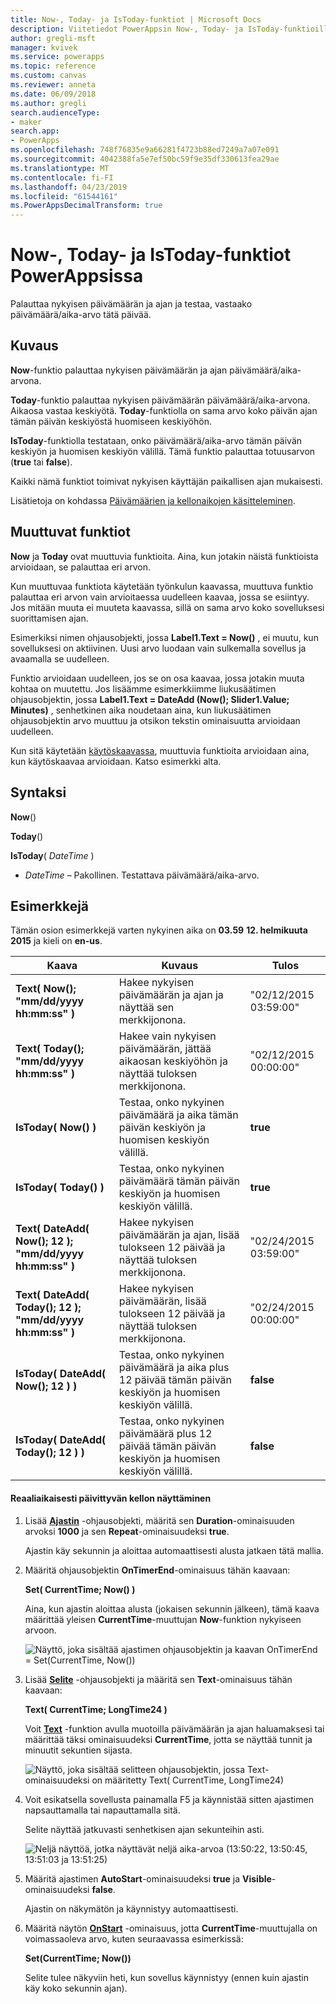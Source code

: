 ```yaml
---
title: Now-, Today- ja IsToday-funktiot | Microsoft Docs
description: Viitetiedot PowerAppsin Now-, Today- ja IsToday-funktioille, mukaan lukien syntaksi ja esimerkkejä
author: gregli-msft
manager: kvivek
ms.service: powerapps
ms.topic: reference
ms.custom: canvas
ms.reviewer: anneta
ms.date: 06/09/2018
ms.author: gregli
search.audienceType:
- maker
search.app:
- PowerApps
ms.openlocfilehash: 748f76835e9a66281f4723b88ed7249a7a07e091
ms.sourcegitcommit: 4042388fa5e7ef50bc59f9e35df330613fea29ae
ms.translationtype: MT
ms.contentlocale: fi-FI
ms.lasthandoff: 04/23/2019
ms.locfileid: "61544161"
ms.PowerAppsDecimalTransform: true
---
```

# <a name="now-today-and-istoday-functions-in-powerapps"></a>Now-, Today- ja IsToday-funktiot PowerAppsissa
Palauttaa nykyisen päivämäärän ja ajan ja testaa, vastaako päivämäärä/aika-arvo tätä päivää.

## <a name="description"></a>Kuvaus
**Now**-funktio palauttaa nykyisen päivämäärän ja ajan päivämäärä/aika-arvona.

**Today**-funktio palauttaa nykyisen päivämäärän päivämäärä/aika-arvona. Aikaosa vastaa keskiyötä. **Today**-funktiolla on sama arvo koko päivän ajan tämän päivän keskiyöstä huomiseen keskiyöhön.

**IsToday**-funktiolla testataan, onko päivämäärä/aika-arvo tämän päivän keskiyön ja huomisen keskiyön välillä. Tämä funktio palauttaa totuusarvon (**true** tai **false**).

Kaikki nämä funktiot toimivat nykyisen käyttäjän paikallisen ajan mukaisesti.

Lisätietoja on kohdassa [Päivämäärien ja kellonaikojen käsitteleminen](../show-text-dates-times.md).

## <a name="volatile-functions"></a>Muuttuvat funktiot
**Now** ja **Today** ovat muuttuvia funktioita.  Aina, kun jotakin näistä funktioista arvioidaan, se palauttaa eri arvon.  

Kun muuttuvaa funktiota käytetään työnkulun kaavassa, muuttuva funktio palauttaa eri arvon vain arvioitaessa uudelleen kaavaa, jossa se esiintyy.  Jos mitään muuta ei muuteta kaavassa, sillä on sama arvo koko sovelluksesi suorittamisen ajan.

Esimerkiksi nimen ohjausobjekti, jossa **Label1.Text = Now()** , ei muutu, kun sovelluksesi on aktiivinen.  Uusi arvo luodaan vain sulkemalla sovellus ja avaamalla se uudelleen.

Funktio arvioidaan uudelleen, jos se on osa kaavaa, jossa jotakin muuta kohtaa on muutettu.  Jos lisäämme esimerkkiimme liukusäätimen ohjausobjektin, jossa **Label1.Text = DateAdd (Now(); Slider1.Value; Minutes)** , senhetkinen aika noudetaan aina, kun liukusäätimen ohjausobjektin arvo muuttuu ja otsikon tekstin ominaisuutta arvioidaan uudelleen.

Kun sitä käytetään [käytöskaavassa](../working-with-formulas-in-depth.md), muuttuvia funktioita arvioidaan aina, kun käytöskaavaa arvioidaan.  Katso esimerkki alta.

## <a name="syntax"></a>Syntaksi
**Now**()

**Today**()

**IsToday**( *DateTime* )

* *DateTime* – Pakollinen.  Testattava päivämäärä/aika-arvo.

## <a name="examples"></a>Esimerkkejä
Tämän osion esimerkkejä varten nykyinen aika on **03.59** **12. helmikuuta 2015** ja kieli on **en-us**.

| Kaava | Kuvaus | Tulos |
| --- | --- | --- |
| **Text( Now(); "mm/dd/yyyy hh:mm:ss" )** |Hakee nykyisen päivämäärän ja ajan ja näyttää sen merkkijonona. |"02/12/2015 03:59:00" |
| **Text( Today(); "mm/dd/yyyy hh:mm:ss" )** |Hakee vain nykyisen päivämäärän, jättää aikaosan keskiyöhön ja näyttää tuloksen merkkijonona. |"02/12/2015 00:00:00" |
| **IsToday( Now() )** |Testaa, onko nykyinen päivämäärä ja aika tämän päivän keskiyön ja huomisen keskiyön välillä. |**true** |
| **IsToday( Today() )** |Testaa, onko nykyinen päivämäärä tämän päivän keskiyön ja huomisen keskiyön välillä. |**true** |
| **Text( DateAdd( Now(); 12 ); "mm/dd/yyyy hh:mm:ss" )** |Hakee nykyisen päivämäärän ja ajan, lisää tulokseen 12 päivää ja näyttää tuloksen merkkijonona. |"02/24/2015 03:59:00" |
| **Text( DateAdd( Today(); 12 ); "mm/dd/yyyy hh:mm:ss" )** |Hakee nykyisen päivämäärän, lisää tulokseen 12 päivää ja näyttää tuloksen merkkijonona. |"02/24/2015 00:00:00" |
| **IsToday( DateAdd( Now(); 12 ) )** |Testaa, onko nykyinen päivämäärä ja aika plus 12 päivää tämän päivän keskiyön ja huomisen keskiyön välillä. |**false** |
| **IsToday( DateAdd( Today(); 12 ) )** |Testaa, onko nykyinen päivämäärä plus 12 päivää tämän päivän keskiyön ja huomisen keskiyön välillä. |**false** |

#### <a name="display-a-clock-that-updates-in-real-time"></a>Reaaliaikaisesti päivittyvän kellon näyttäminen

1. Lisää **[Ajastin](../controls/control-timer.md)** -ohjausobjekti, määritä sen **Duration**-ominaisuuden arvoksi **1000** ja sen **Repeat**-ominaisuudeksi **true**.

    Ajastin käy sekunnin ja aloittaa automaattisesti alusta jatkaen tätä mallia. 

1. Määritä ohjausobjektin **OnTimerEnd**-ominaisuus tähän kaavaan:

    **Set( CurrentTime; Now() )**

    Aina, kun ajastin aloittaa alusta (jokaisen sekunnin jälkeen), tämä kaava määrittää yleisen **CurrentTime**-muuttujan **Now**-funktion nykyiseen arvoon.

    ![Näyttö, joka sisältää ajastimen ohjausobjektin ja kaavan OnTimerEnd = Set(CurrentTime, Now())](media/function-now-today-istoday/now-set-currenttime.png)

1. Lisää **[Selite](../controls/control-text-box.md)** -ohjausobjekti ja määritä sen **Text**-ominaisuus tähän kaavaan:

    **Text( CurrentTime; LongTime24 )**

    Voit **[Text](function-text.md)** -funktion avulla muotoilla päivämäärän ja ajan haluamaksesi tai määrittää täksi ominaisuudeksi **CurrentTime**, jotta se näyttää tunnit ja minuutit sekuntien sijasta.

    ![Näyttö, joka sisältää selitteen ohjausobjektin, jossa Text-ominaisuudeksi on määritetty Text( CurrentTime, LongTime24)](media/function-now-today-istoday/now-use-currenttime.png)

1. Voit esikatsella sovellusta painamalla F5 ja käynnistää sitten ajastimen napsauttamalla tai napauttamalla sitä.

    Selite näyttää jatkuvasti senhetkisen ajan sekunteihin asti.

    ![Neljä näyttöä, jotka näyttävät neljä aika-arvoa (13:50:22, 13:50:45, 13:51:03 ja 13:51:25)](media/function-now-today-istoday/now-four-times.png)

1. Määritä ajastimen **AutoStart**-ominaisuudeksi **true** ja **Visible**-ominaisuudeksi **false**.

    Ajastin on näkymätön ja käynnistyy automaattisesti.

1. Määritä näytön **[OnStart](../controls/control-screen.md)** -ominaisuus, jotta **CurrentTime**-muuttujalla on voimassaoleva arvo, kuten seuraavassa esimerkissä:

    **Set(CurrentTime; Now())**

    Selite tulee näkyviin heti, kun sovellus käynnistyy (ennen kuin ajastin käy koko sekunnin ajan).
